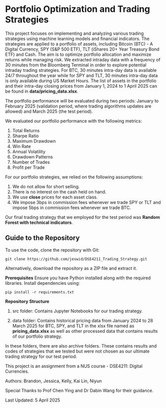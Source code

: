 # Portfolio Optimization and Trading Strategies

This project focuses on implementing and analyzing various trading strategies using machine learning models and financial indicators. The strategies are applied to a portfolio of assets, including Bitcoin (BTC) - A Digital Currency, SPY (S&P 500 ETF), TLT (iShares 20+ Year Treasury Bond ETF) and Cash. The aim is to optimize portfolio allocation and maximize returns while managing risk. We extracted intraday data with a frequency of 30 minutes from the Bloomberg Terminal in order to explore potential intraday trading strategies. For BTC, 30 minutes intra-day data is available 24/7 throughout the year while for SPY and TLT, 30 minutes intra-day data is only available during US Market Hours. The list of assets in the portfolio and their intra-day closing prices from January 1, 2024 to 1 April 2025 can be found in **data/pricing_data.xlsx**. 

The portfolio performance will be evaluated during two periods: January to February 2025 (validation period, where trading algorithms updates are allowed) and March 2025 (the test period). 

We evaluated our portfolio performance with the following metrics:
1) Total Returns
2) Sharpe Ratio
3) Maximum Drawdown
4) Win Rate
5) Annual Volatility
6) Drawdown Patterns
7) Number of Trades
8) Profit per Trade

For our portfolio strategies, we relied on the following assumptions:
1) We do not allow for short selling.
2) There is no interest on the cash held on hand.
3) We use **close** prices for each asset class.
4) We impose 3bps in commission fees whenever we trade SPY or TLT and impose 5bps in commission fees whenever we trade BTC.

Our final trading strategy that we employed for the test period was **Random Forest with technical indicators**.

## Guide to the Repository
To use the code, clone the repository with Git:
```
git clone https://github.com/jeswid/DSE4211_Trading_Strategy.git
```
Alternatively, download the repository as a ZIP file and extract it.

**Prerequisites**
Ensure you have Python installed along with the required libraries. Install dependencies using:
```
pip install -r requirements.txt
```

**Repository Structure** 
1) src folder: Contains Jupyter Notebooks for our trading strategy.

2) data folder: Contains historical pricing data from January 2024 to 28 March 2025 for BTC, SPY, and TLT in the xlsx file named as **pricing_data.xlsx** as well as other processed data that contains results of our portfolio strategy.

In these folders, there are also archive folders. These contains results and codes of strategies that we tested but were not chosen as our ultimate trading strategy for our test period.

This project is an assignment from a NUS course - DSE4211: Digital Currencies.

Authors: Brandon, Jessica, Kelly, Kai Lin, Niyun

Special Thanks to Prof Chen Ying and Dr Dabin Wang for their guidance.

Last Updated: 5 April 2025
